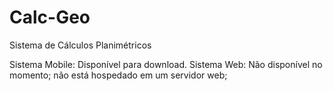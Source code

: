 ﻿# Calc-Geo
Sistema de Cálculos Planimétricos

Sistema Mobile: Disponível para download.
Sistema Web: Não disponível no momento; não está hospedado em um servidor web;
